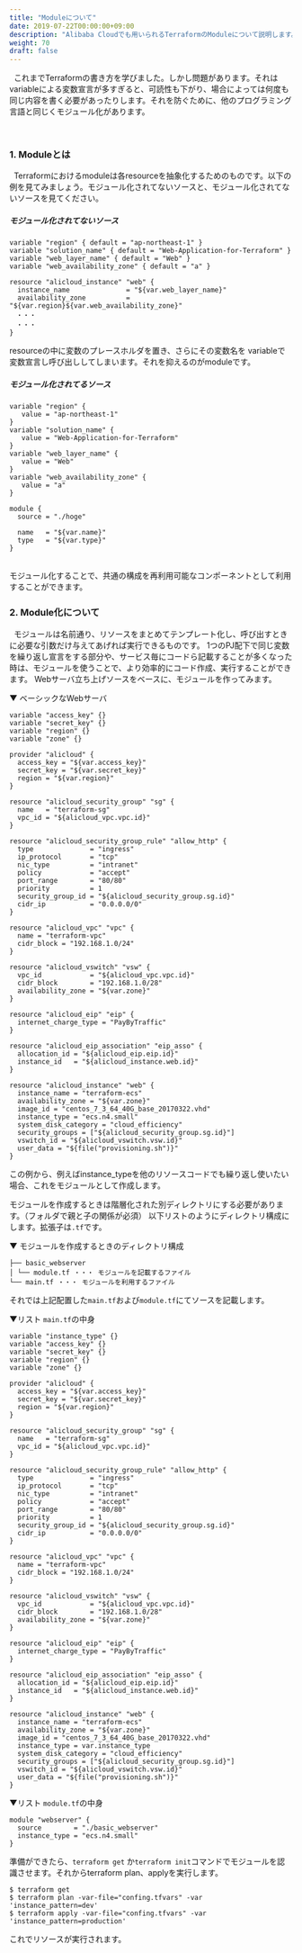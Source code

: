```yaml
---
title: "Moduleについて"
date: 2019-07-22T00:00:00+09:00
description: "Alibaba Cloudでも用いられるTerraformのModuleについて説明します。"
weight: 70
draft: false
---
```


&nbsp; これまでTerraformの書き方を学びました。しかし問題があります。それはvariableによる変数宣言が多すぎると、可読性も下がり、場合によっては何度も同じ内容を書く必要があったりします。それを防ぐために、他のプログラミング言語と同じくモジュール化があります。



<br>

### 1. Moduleとは
&nbsp; Terraformにおけるmoduleは各resourceを抽象化するためのものです。以下の例を見てみましょう。モジュール化されてないソースと、モジュール化されてないソースを見てください。

##### モジュール化されてないソース

```
variable "region" { default = "ap-northeast-1" }
variable "solution_name" { default = "Web-Application-for-Terraform" }
variable "web_layer_name" { default = "Web" }
variable "web_availability_zone" { default = "a" }

resource "alicloud_instance" "web" {
  instance_name              = "${var.web_layer_name}"
  availability_zone          = "${var.region}${var.web_availability_zone}"
　・・・
　・・・
}

```

resourceの中に変数のプレースホルダを置き、さらにその変数名を variableで変数宣言し呼び出ししてしまいます。それを抑えるのがmoduleです。

##### モジュール化されてるソース

```
variable "region" {
   value = "ap-northeast-1"
}
variable "solution_name" {
   value = "Web-Application-for-Terraform"
}
variable "web_layer_name" {
   value = "Web"
}
variable "web_availability_zone" {
   value = "a"
}

module {
  source = "./hoge"

  name   = "${var.name}"
  type   = "${var.type}"
}
```

<br>
モジュール化することで、共通の構成を再利用可能なコンポーネントとして利用することができます。

<br>

### 2. Module化について
&nbsp; モジュールは名前通り、リソースをまとめてテンプレート化し、呼び出すときに必要な引数だけ与えてあげれば実行できるものです。
1つのPJ配下で同じ変数を繰り返し宣言をする部分や、サービス毎にコードら記載することが多くなった時は、モジュールを使うことで、より効率的にコード作成、実行することができます。
Webサーバ立ち上げソースをベースに、モジュールを作ってみます。

▼ ベーシックなWebサーバ

```
variable "access_key" {}
variable "secret_key" {}
variable "region" {}
variable "zone" {}

provider "alicloud" {
  access_key = "${var.access_key}"
  secret_key = "${var.secret_key}"
  region = "${var.region}"
}

resource "alicloud_security_group" "sg" {
  name   = "terraform-sg"
  vpc_id = "${alicloud_vpc.vpc.id}"
}

resource "alicloud_security_group_rule" "allow_http" {
  type              = "ingress"
  ip_protocol       = "tcp"
  nic_type          = "intranet"
  policy            = "accept"
  port_range        = "80/80"
  priority          = 1
  security_group_id = "${alicloud_security_group.sg.id}"
  cidr_ip           = "0.0.0.0/0"
}

resource "alicloud_vpc" "vpc" {
  name = "terraform-vpc"
  cidr_block = "192.168.1.0/24"
}

resource "alicloud_vswitch" "vsw" {
  vpc_id            = "${alicloud_vpc.vpc.id}"
  cidr_block        = "192.168.1.0/28"
  availability_zone = "${var.zone}"
}

resource "alicloud_eip" "eip" {
  internet_charge_type = "PayByTraffic"
}

resource "alicloud_eip_association" "eip_asso" {
  allocation_id = "${alicloud_eip.eip.id}"
  instance_id   = "${alicloud_instance.web.id}"
}

resource "alicloud_instance" "web" {
  instance_name = "terraform-ecs"
  availability_zone = "${var.zone}"
  image_id = "centos_7_3_64_40G_base_20170322.vhd"
  instance_type = "ecs.n4.small"
  system_disk_category = "cloud_efficiency"
  security_groups = ["${alicloud_security_group.sg.id}"]
  vswitch_id = "${alicloud_vswitch.vsw.id}"
  user_data = "${file("provisioning.sh")}"
}

```

この例から、例えばinstance_typeを他のリソースコードでも繰り返し使いたい場合、これをモジュールとして作成します。

モジュールを作成するときは階層化された別ディレクトリにする必要があります。（フォルダで親と子の関係が必須）
以下リストのようにディレクトリ構成にします。拡張子は`.tf`です。

▼ モジュールを作成するときのディレクトリ構成

```
├── basic_webserver
│ └── module.tf ・・・ モジュールを記載するファイル
└── main.tf ・・・ モジュールを利用するファイル
```

それでは上記配置した`main.tf`および`module.tf`にてソースを記載します。

▼リスト `main.tf`の中身

```
variable "instance_type" {}
variable "access_key" {}
variable "secret_key" {}
variable "region" {}
variable "zone" {}

provider "alicloud" {
  access_key = "${var.access_key}"
  secret_key = "${var.secret_key}"
  region = "${var.region}"
}

resource "alicloud_security_group" "sg" {
  name   = "terraform-sg"
  vpc_id = "${alicloud_vpc.vpc.id}"
}

resource "alicloud_security_group_rule" "allow_http" {
  type              = "ingress"
  ip_protocol       = "tcp"
  nic_type          = "intranet"
  policy            = "accept"
  port_range        = "80/80"
  priority          = 1
  security_group_id = "${alicloud_security_group.sg.id}"
  cidr_ip           = "0.0.0.0/0"
}

resource "alicloud_vpc" "vpc" {
  name = "terraform-vpc"
  cidr_block = "192.168.1.0/24"
}

resource "alicloud_vswitch" "vsw" {
  vpc_id            = "${alicloud_vpc.vpc.id}"
  cidr_block        = "192.168.1.0/28"
  availability_zone = "${var.zone}"
}

resource "alicloud_eip" "eip" {
  internet_charge_type = "PayByTraffic"
}

resource "alicloud_eip_association" "eip_asso" {
  allocation_id = "${alicloud_eip.eip.id}"
  instance_id   = "${alicloud_instance.web.id}"
}

resource "alicloud_instance" "web" {
  instance_name = "terraform-ecs"
  availability_zone = "${var.zone}"
  image_id = "centos_7_3_64_40G_base_20170322.vhd"
  instance_type = var.instance_type
  system_disk_category = "cloud_efficiency"
  security_groups = ["${alicloud_security_group.sg.id}"]
  vswitch_id = "${alicloud_vswitch.vsw.id}"
  user_data = "${file("provisioning.sh")}"
}
```

▼リスト `module.tf`の中身

```
module "webserver" {
  source        = "./basic_webserver" 
  instance_type = "ecs.n4.small"
}
```

準備ができたら、`terraform get` か`terraform init`コマンドでモジュールを認識させます。それからterraform plan、applyを実行します。

```
$ terraform get
$ terraform plan -var-file="confing.tfvars" -var 'instance_pattern=dev'
$ terraform apply -var-file="confing.tfvars" -var 'instance_pattern=production'
```
これでリソースが実行されます。
